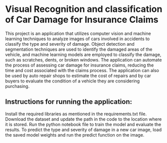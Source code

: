 # Visual Recognition and classification of Car Damage for Insurance Claims

This project is an application that utilizes computer vision and machine learning techniques to analyze images of cars involved in accidents to classify the type and severity of damage. Object detection and segmentation techniques are used to identify the damaged areas of the vehicle, and machine learning models are employed to classify the damage, such as scratches, dents, or broken windows. The application can automate the process of assessing car damage for insurance claims, reducing the time and cost associated with the claims process. The application can also be used by auto repair shops to estimate the cost of repairs and by car buyers to evaluate the condition of a vehicle they are considering purchasing.


## Instructions for running the application:

Install the required libraries as mentioned in the requirements.txt file.
Download the dataset and update the path in the code to the location where it is stored.
Run the python notebook file to train the model and evaluate the results.
To predict the type and severity of damage in a new car image, load the saved model weights and run the predict function on the image.
